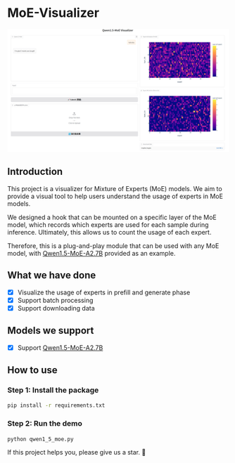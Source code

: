 # MoE-Visualizer

![demo](images/demo.jpg)

## Introduction

This project is a visualizer for Mixture of Experts (MoE) models. We aim to provide a visual tool to help users understand the usage of experts in MoE models.

We designed a hook that can be mounted on a specific layer of the MoE model, which records which experts are used for each sample during inference. Ultimately, this allows us to count the usage of each expert.

Therefore, this is a plug-and-play module that can be used with any MoE model, with [Qwen1.5-MoE-A2.7B](https://huggingface.co/Qwen/Qwen1.5-MoE-A2.7B) provided as an example.

## What we have done
- [x] Visualize the usage of experts in prefill and generate phase
- [x] Support batch processing
- [x] Support downloading data

## Models we support
- [x] Support [Qwen1.5-MoE-A2.7B](https://huggingface.co/Qwen/Qwen1.5-MoE-A2.7B)

## How to use

### Step 1: Install the package
```bash
pip install -r requirements.txt
```

### Step 2: Run the demo
```bash
python qwen1_5_moe.py
```


If this project helps you, please give us a star. 🌟
